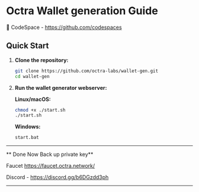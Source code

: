 
# Octra Wallet generation Guide

📌 CodeSpace - https://github.com/codespaces

## Quick Start

1. **Clone the repository:**
   ```bash
   git clone https://github.com/octra-labs/wallet-gen.git
   cd wallet-gen
   ```

2. **Run the wallet generator webserver:**
   
   **Linux/macOS:**
   ```bash
   chmod +x ./start.sh
   ./start.sh
   ```
   
   **Windows:**
   ```bash
   start.bat
   ```
---

** Done Now  Back up private key**

Faucet  https://faucet.octra.network/



Discord - https://discord.gg/b6DGzdd3ph

---
